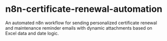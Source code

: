 # n8n-certificate-renewal-automation
An automated n8n workflow for sending personalized certificate renewal and maintenance reminder emails with dynamic attachments based on Excel data and date logic.
